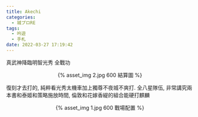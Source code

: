 ```yaml
---
title: Akechi
categories:
  - 城プロRE
tags:
  - 吟遊
  - 手札
date: 2022-03-27 17:19:42
---
```

真武神降臨明智光秀 全戰功
<center>{% asset_img 2.jpg 600 結算圖 %}</center>

復刻才去打的, 純粹看光秀太機車加上獨尊不夜城不爽打.
全八星隊伍, 非常講究兩本書和泰姬和策略施放時間, 倫敦和花嫁香緹的組合能硬打麒麟

<center>{% asset_img 1.jpg 600 戰場配置 %}</center>
